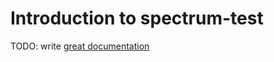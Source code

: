 # Introduction to spectrum-test

TODO: write [great documentation](http://jacobian.org/writing/what-to-write/)
